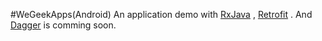 #WeGeekApps(Android)
An application demo with [RxJava](https://github.com/ReactiveX/RxJava) , [Retrofit](https://github.com/square/retrofit) . And [Dagger](https://github.com/square/dagger) is comming soon.